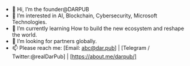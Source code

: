 - 👋 Hi, I’m the founder@DARPUB
- 👀 I’m interested in AI, Blockchain, Cybersecurity, Microsoft Technologies.
- 🌱 I’m currently learning How to build the new ecosystem and reshape the world.
- 💞️ I’m looking for partners globally.
- 📫 Please reach me: [Email: abc@dar.pub] | [Telegram / Twitter:@realDarPub] | [https://about.me/darpub/]

<!---
DARPUB/DARPUB is a ✨ special ✨ repository because its `README.md` (this file) appears on your GitHub profile.
You can click the Preview link to take a look at your changes.
--->
